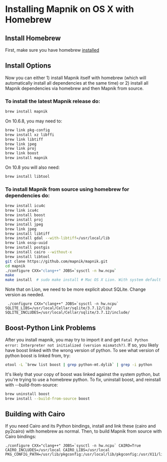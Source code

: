 # Installing Mapnik on OS X with Homebrew

## Install Homebrew

First, make sure you have homebrew [installed](http://github.com/mxcl/homebrew/wiki/installation)

## Install Options

Now you can either 1) install Mapnik itself with homebrew (which will automatically install all dependencies at the same time) or 2) install all Mapnik dependencies via homebrew and then Mapnik from source.

### To install the latest Mapnik release do:

```sh
brew install mapnik
```

On 10.6.8, you may need to:

```sh
brew link pkg-config
brew install xz libffi
brew link libtiff
brew link jpeg
brew link proj
brew link boost
brew install mapnik
```

On 10.8 you will also need:

```sh
brew install libtool
```

### To install Mapnik from source using homebrew for dependencies do:

```sh
brew install icu4c
brew link icu4c
brew install boost
brew install proj
brew install jpeg
brew link jpeg
brew install libtiff
brew install gdal --with-libtiff=/usr/local/lib
brew link ossp-uuid
brew install postgis
brew install cairo --without-x
brew install libtool
git clone https://github.com/mapnik/mapnik.git
cd mapnik
./configure CXX="clang++" JOBS=`sysctl -n hw.ncpu`
make
make install  # sudo make install # Mac OS X Lion. With system default python 2.7 
```

Note that on Lion, we need to be more explicit about SQLite.  Change version as needed.

```
 ./configure CXX="clang++" JOBS=`sysctl -n hw.ncpu` SQLITE_LIBS=/usr/local/Cellar/sqlite/3.7.12/lib/ SQLITE_INCLUDES=/usr/local/Cellar/sqlite/3.7.12/include/
```

## Boost-Python Link Problems

After you install mapnik, you may try to import it and get `Fatal Python error: Interpreter not initialized (version mismatch?)`. If so, you likely have boost linked with the wrong version of python. To see what version of python boost is linked from, try:

```sh
otool -L `brew list boost | grep python-mt.dylib` | grep -i python
```

It's likely that your copy of boost was linked against the system python, but you're trying to use a homebrew python. To fix, uninstall boost, and reinstall with --build-from-source:

```sh
brew uninstall boost
brew install --build-from-source boost
```

## Building with Cairo

If you need Cairo and its Python bindings, install and link these (cairo and py2cairo) with homebrew as normal. Then, to build Mapnik from source with Cairo bindings:

```
./configure CXX="clang++" JOBS=`sysctl -n hw.ncpu` CAIRO=True CAIRO_INCLUDES=/usr/local CAIRO_LIBS=/usr/local PKG_CONFIG_PATH=/usr/lib/pkgconfig:/usr/local/lib/pkgconfig:/usr/X11/lib/pkgconfig
```
